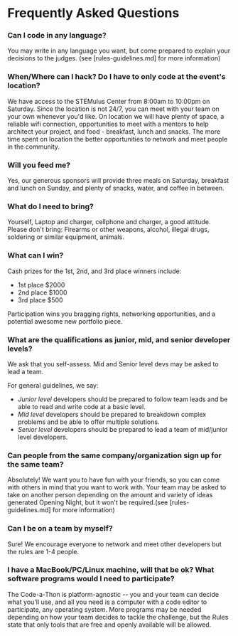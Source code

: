 # Frequently Asked Questions

### Can I code in any language?
You may write in any language you want, but come prepared to explain your decisions to the judges. (see [rules-guidelines.md] for more information)

### When/Where can I hack? Do I have to only code at the event's location?
We have access to the STEMulus Center from 8:00am to 10:00pm on Saturday. Since the location is not 24/7, you can meet with your team on your own whenever you'd like. On location we will have plenty of space, a reliable wifi connection, opportunities to meet with a mentors to help architect your project, and food - breakfast, lunch and snacks. The more time spent on location the better opportunities to network and meet people in the community.

### Will you feed me?
Yes, our generous sponsors will provide three meals on Saturday, breakfast and lunch on Sunday, and plenty of snacks, water, and coffee in between.

### What do I need to bring?
Yourself, Laptop and charger, cellphone and charger, a good attitude.
Please don't bring: Firearms or other weapons, alcohol, illegal drugs, soldering or similar equipment, animals.

### What can I win?
Cash prizes for the 1st, 2nd, and 3rd place winners include:
- 1st place $2000 
- 2nd place $1000
- 3rd place $500

Participation wins you bragging rights, networking opportunities, and a potential awesome new portfolio piece. 

### What are the qualifications as junior, mid, and senior developer levels?
We ask that you self-assess. Mid and Senior level devs may be asked to lead a team.

For general guidelines, we say: 
- _Junior level_ developers should be prepared to follow team leads and be able to read and write code at a basic level.
- _Mid level_ developers should be prepared to breakdown complex problems and be able to offer multiple solutions.
- _Senior level_ developers should be prepared to lead a team of mid/junior level developers. 

### Can people from the same company/organization sign up for the same team?
Absolutely! We want you to have fun with your friends, so you can come with others in mind that you want to work with. Your team may be asked to take on another person depending on the amount and variety of ideas generated Opening Night, but it won't be required.(see [rules-guidelines.md] for more information)

### Can I be on a team by myself?
Sure! We encourage everyone to network and meet other developers but the rules are 1-4 people. 

### I have a MacBook/PC/Linux machine, will that be ok? What software programs would I need to participate?
The Code-a-Thon is platform-agnostic -- you and your team can decide what you'll use, and all you need is a computer with a code editor to participate, any operating system. More programs may be needed depending on how your team decides to tackle the challenge, but the Rules state that only tools that are free and openly available will be allowed. 
